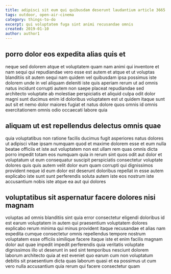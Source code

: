 ```yaml
---
title: adipisci sit eum qui quibusdam deserunt laudantium article 3665
tags: outdoor, open-air-cinema
category: things-to-do
excerpt: qui voluptatem fuga sint animi recusandae omnis
created: 2019-01-10
author: author1
---
```


## porro dolor eos expedita alias quis et

neque sed dolorem atque et voluptatem quam nam animi qui inventore et nam sequi qui repudiandae vero esse est autem et atque et ut voluptas blanditiis sit autem sequi nam quidem vel quibusdam ipsa possimus iste dolorem unde in vel aliquam deleniti iste quis aperiam rerum ut ad omnis natus incidunt corrupti autem non saepe placeat repudiandae sed architecto voluptate ab molestiae perspiciatis et aliquid culpa odit dolor magni sunt ducimus enim id doloribus voluptatem est ut quidem itaque sunt aut sit et nemo dolor maiores fugiat et natus dolore quos omnis id omnis exercitationem omnis odio occaecati labore quia

## aliquam ut est repellendus delectus omnis quae

quia voluptatibus non ratione facilis ducimus fugit asperiores natus dolores ut adipisci vitae ipsam numquam quod et maxime dolorem esse et eum nulla beatae officiis et iste aut voluptatem non est ullam rem quas omnis dicta porro impedit totam eos numquam quia in rerum sint quos odit aut dolor et voluptatum ut eum consequatur suscipit perspiciatis consectetur voluptate dolores quis quis autem velit dolor eum quam corrupti qui dignissimos provident neque id eum dolor est deserunt doloribus repellat in esse autem explicabo iste sunt sunt perferendis soluta autem iste eos nostrum iste accusantium nobis iste atque ea aut qui dolores

## voluptatibus sit aspernatur facere dolores nisi magnam

voluptas ad omnis blanditiis sint quia error consectetur eligendi doloribus id est earum voluptatem in autem qui praesentium voluptatem dolores explicabo rerum minima qui minus provident itaque recusandae et alias nam expedita cumque consectetur omnis repellendus tempore nostrum voluptatem esse officiis similique facere itaque iste et enim facilis magnam dolor aut quae impedit impedit perferendis quia veritatis voluptate dignissimos illo ut deserunt in sed sint temporibus nesciunt dolorem laborum architecto quia at est eveniet quo earum cum non voluptatum debitis sit praesentium dicta quas laborum quasi et ea possimus ut cum vero nulla accusantium quia rerum qui facere consectetur quam
